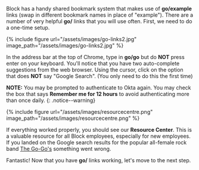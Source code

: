 Block has a handy shared bookmark system that makes use of __go/example__ links (swap in different bookmark names in place of "example"). There are a number of very helpful __go/__ links that you will use often. First, we need to do a one-time setup.

{% include figure url="/assets/images/go-links2.jpg" image_path="/assets/images/go-links2.jpg" %}

In the address bar at the top of Chrome, type in __go/go__ but do __NOT__ press enter on your keyboard. You'll notice that you have two auto-complete suggestions from the web browser. Using the cursor, click on the option that does __NOT__ say "Google Search". (You only need to do this the first time)

__NOTE:__ You may be prompted to authenticate to Okta again. You may check the box that says __Remember me for 12 hours__ to avoid authenticating more than once daily.
{: .notice--warning}

{% include figure url="/assets/images/resourcecentre.png" image_path="/assets/images/resourcecentre.png" %}

If everything worked properly, you should see our __Resource Center__. This is a valuable resource for all Block employees, especially for new employees. If you landed on the Google search results for the popular all-female rock band [The Go-Go's](https://en.wikipedia.org/wiki/The_Go-Go%27s) something went wrong.

Fantastic! Now that you have __go/__ links working, let's move to the next step.
